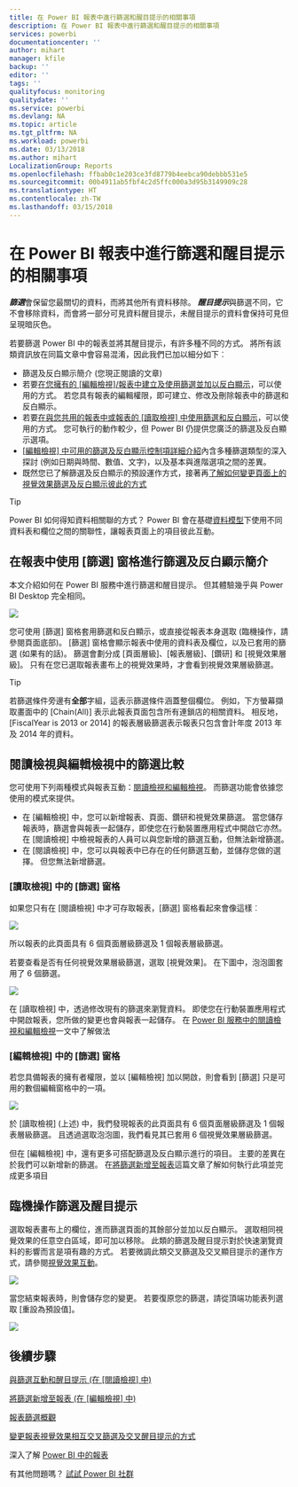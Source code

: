 ```yaml
---
title: 在 Power BI 報表中進行篩選和醒目提示的相關事項
description: 在 Power BI 報表中進行篩選和醒目提示的相關事項
services: powerbi
documentationcenter: ''
author: mihart
manager: kfile
backup: ''
editor: ''
tags: ''
qualityfocus: monitoring
qualitydate: ''
ms.service: powerbi
ms.devlang: NA
ms.topic: article
ms.tgt_pltfrm: NA
ms.workload: powerbi
ms.date: 03/13/2018
ms.author: mihart
LocalizationGroup: Reports
ms.openlocfilehash: ffbab0c1e203ce3fd8779b4eebca90debbb531e5
ms.sourcegitcommit: 00b4911ab5fbf4c2d5ffc000a3d95b3149909c28
ms.translationtype: HT
ms.contentlocale: zh-TW
ms.lasthandoff: 03/15/2018
---
```

# <a name="about-filters-and-highlighting-in-power-bi-reports"></a>在 Power BI 報表中進行篩選和醒目提示的相關事項
***篩選***會保留您最關切的資料，而將其他所有資料移除。  ***醒目提示***與篩選不同，它不會移除資料，而會將一部分可見資料醒目提示，未醒目提示的資料會保持可見但呈現暗灰色。

若要篩選 Power BI 中的報表並將其醒目提示，有許多種不同的方式。 將所有該類資訊放在同篇文章中會容易混淆，因此我們已加以細分如下︰

* 篩選及反白顯示簡介 (您現正閱讀的文章)
* 若要[在您擁有的 [編輯檢視]/報表中建立及使用篩選並加以反白顯示](power-bi-report-add-filter.md)，可以使用的方式。 若您具有報表的編輯權限，即可建立、修改及刪除報表中的篩選和反白顯示。
* 若要[在與您共用的報表中或報表的 [讀取檢視] 中使用篩選和反白顯示](service-reading-view-and-editing-view.md)，可以使用的方式。 您可執行的動作較少，但 Power BI 仍提供您廣泛的篩選及反白顯示選項。  
* [[編輯檢視] 中可用的篩選及反白顯示控制項詳細介紹](power-bi-how-to-report-filter.md)內含多種篩選類型的深入探討 (例如日期與時間、數值、文字)，以及基本與進階選項之間的差異。
* 既然您已了解篩選及反白顯示的預設運作方式，接著再[了解如何變更頁面上的視覺效果篩選及反白顯示彼此的方式](service-reports-visual-interactions.md)

> [!TIP]
> Power BI 如何得知資料相關聯的方式？  Power BI 會在基礎[資料模型](https://support.office.com/article/Create-a-Data-Model-in-Excel-87e7a54c-87dc-488e-9410-5c75dbcb0f7b?ui=en-US&rs=en-US&ad=US)下使用不同資料表和欄位之間的關聯性，讓報表頁面上的項目彼此互動。
> 
> 

## <a name="introduction-to-filters-and-highlighting-in-reports-using-the-filters-pane"></a>在報表中使用 [篩選] 窗格進行篩選及反白顯示簡介
 本文介紹如何在 Power BI 服務中進行篩選和醒目提示。  但其體驗幾乎與 Power BI Desktop 完全相同。  

![](media/power-bi-reports-filters-and-highlighting/power-bi-add-filter-reading-view.png)

您可使用 [篩選] 窗格套用篩選和反白顯示，或直接從報表本身選取 (臨機操作，請參閱頁面底部)。 [篩選] 窗格會顯示報表中使用的資料表及欄位，以及已套用的篩選 (如果有的話)。 篩選會劃分成 [頁面層級]、[報表層級]、[鑽研] 和 [視覺效果層級]。  只有在您已選取報表畫布上的視覺效果時，才會看到視覺效果層級篩選。

> [!TIP]
> 若篩選條件旁邊有**全部**字組，這表示篩選條件涵蓋整個欄位。  例如，下方螢幕擷取畫面中的 [Chain(All)] 表示此報表頁面包含所有連鎖店的相關資料。  相反地，[FiscalYear is 2013 or 2014] 的報表層級篩選表示報表只包含會計年度 2013 年及 2014 年的資料。
> 
> 

## <a name="filters-in-reading-view-versus-editing-view"></a>閱讀檢視與編輯檢視中的篩選比較
您可使用下列兩種模式與報表互動：[閱讀檢視和編輯檢視](service-reading-view-and-editing-view.md)。  而篩選功能會依據您使用的模式來提供。

* 在 [編輯檢視] 中，您可以新增報表、頁面、鑽研和視覺效果篩選。 當您儲存報表時，篩選會與報表一起儲存，即使您在行動裝置應用程式中開啟它亦然。 在 [閱讀檢視] 中檢視報表的人員可以與您新增的篩選互動，但無法新增篩選。
* 在 [閱讀檢視] 中，您可以與報表中已存在的任何篩選互動，並儲存您做的選擇。  但您無法新增篩選。

### <a name="the-filters-pane-in-reading-view"></a>[讀取檢視] 中的 [篩選] 窗格
如果您只有在 [閱讀檢視] 中才可存取報表，[篩選] 窗格看起來會像這樣︰

![](media/power-bi-reports-filters-and-highlighting/power-bi-filter-reading-view.png)

所以報表的此頁面具有 6 個頁面層級篩選及 1 個報表層級篩選。

若要查看是否有任何視覺效果層級篩選，選取 [視覺效果]。 在下圖中，泡泡圖套用了 6 個篩選。

![](media/power-bi-reports-filters-and-highlighting/power-bi-filter-visual-level.png)

在 [讀取檢視] 中，透過修改現有的篩選來瀏覽資料。 即使您在行動裝置應用程式中開啟報表，您所做的變更也會與報表一起儲存。 在 [Power BI 服務中的閱讀檢視和編輯檢視](service-reading-view-and-editing-view.md)一文中了解做法

### <a name="the-filters-pane-in-editing-view"></a>[編輯檢視] 中的 [篩選] 窗格
若您具備報表的擁有者權限，並以 [編輯檢視] 加以開啟，則會看到 [篩選] 只是可用的數個編輯窗格中的一項。

![](media/power-bi-reports-filters-and-highlighting/power-bi-add-filter-editing-view.png)

於 \[讀取檢視] \(上述) 中，我們發現報表的此頁面具有 6 個頁面層級篩選及 1 個報表層級篩選。 且透過選取泡泡圖，我們看見其已套用 6 個視覺效果層級篩選。

但在 [編輯檢視] 中，還有更多可搭配篩選及反白顯示進行的項目。 主要的差異在於我們可以新增新的篩選。 在[將篩選新增至報表](power-bi-report-add-filter.md)這篇文章了解如何執行此項並完成更多項目

## <a name="ad-hoc-filtering-and-highlighting"></a>臨機操作篩選及醒目提示
選取報表畫布上的欄位，進而篩選頁面的其餘部分並加以反白顯示。 選取相同視覺效果的任意空白區域，即可加以移除。 此類的篩選及醒目提示對於快速瀏覽資料的影響而言是項有趣的方式。 若要微調此類交叉篩選及交叉顯目提示的運作方式，請參閱[視覺效果互動](service-reports-visual-interactions.md)。

![](media/power-bi-reports-filters-and-highlighting/power-bi-adhoc-filter.gif)

當您結束報表時，則會儲存您的變更。 若要復原您的篩選，請從頂端功能表列選取 [重設為預設值]。

![](media/power-bi-reports-filters-and-highlighting/power-bi-reset-to-default.png)

## <a name="next-steps"></a>後續步驟
[與篩選互動和醒目提示 (在 [閱讀檢視] 中)](service-reading-view-and-editing-view.md)

[將篩選新增至報表 (在 [編輯檢視] 中)](power-bi-report-add-filter.md)

[報表篩選概觀](power-bi-how-to-report-filter.md)

[變更報表視覺效果相互交叉篩選及交叉醒目提示的方式](service-reports-visual-interactions.md)

深入了解 [Power BI 中的報表](service-reports.md)

有其他問題嗎？ [試試 Power BI 社群](http://community.powerbi.com/)

